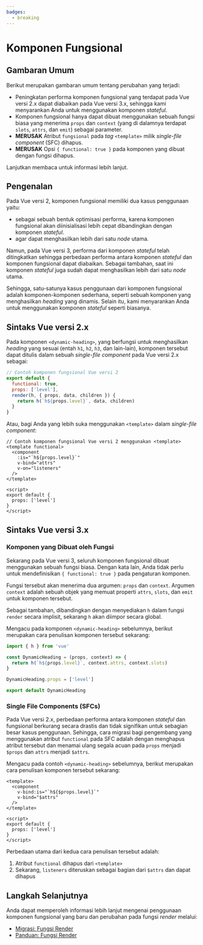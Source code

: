 ```yaml
---
badges:
  - breaking
---
```


# Komponen Fungsional <MigrationBadges :badges="$frontmatter.badges" />

## Gambaran Umum

Berikut merupakan gambaran umum tentang perubahan yang terjadi:

- Peningkatan performa komponen fungsional yang terdapat pada Vue versi 2.x dapat diabaikan pada Vue versi 3.x, sehingga kami menyarankan Anda untuk menggunakan komponen _stateful_.
- Komponen fungsional hanya dapat dibuat menggunakan sebuah fungsi biasa yang menerima `props` dan `context` (yang di dalamnya terdapat `slots`, `attrs`, dan `emit`) sebagai parameter.
- **MERUSAK** Atribut `fungsional` pada _tag_ `<template>` milik _single-file component_ (SFC) dihapus.
- **MERUSAK** Opsi `{ functional: true }` pada komponen yang dibuat dengan fungsi dihapus.

Lanjutkan membaca untuk informasi lebih lanjut.

## Pengenalan

Pada Vue versi 2, komponen fungsional memiliki dua kasus penggunaan yaitu:

- sebagai sebuah bentuk optimisasi performa, karena komponen fungsional akan diinisialisasi lebih cepat dibandingkan dengan komponen _stateful_.
- agar dapat menghasilkan lebih dari satu _node_ utama.

Namun, pada Vue versi 3, performa dari komponen _stateful_ telah ditingkatkan sehingga perbedaan performa antara komponen _stateful_ dan komponen fungsional dapat diabaikan. Sebagai tambahan, saat ini komponen _stateful_ juga sudah dapat menghasilkan lebih dari satu _node_ utama.

Sehingga, satu-satunya kasus penggunaan dari komponen fungsional adalah komponen-komponen sederhana, seperti sebuah komponen yang menghasilkan _heading_ yang dinamis. Selain itu, kami menyarankan Anda untuk menggunakan komponen _stateful_ seperti biasanya.

## Sintaks Vue versi 2.x

Pada komponen `<dynamic-heading>`, yang berfungsi untuk menghasilkan _heading_ yang sesuai (entah `h1`, `h2`, `h3`, dan lain-lain), komponen tersebut dapat ditulis dalam sebuah _single-file component_ pada Vue versi 2.x sebagai:

```js
// Contoh komponen fungsional Vue versi 2
export default {
  functional: true,
  props: ['level'],
  render(h, { props, data, children }) {
    return h(`h${props.level}`, data, children)
  }
}
```

Atau, bagi Anda yang lebih suka menggunakan `<template>` dalam _single-file component_:

```vue
// Contoh komponen fungsional Vue versi 2 menggunakan <template>
<template functional>
  <component
    :is="`h${props.level}`"
    v-bind="attrs"
    v-on="listeners"
  />
</template>

<script>
export default {
  props: ['level']
}
</script>
```

## Sintaks Vue versi 3.x

### Komponen yang Dibuat oleh Fungsi

Sekarang pada Vue versi 3, seluruh komponen fungsional dibuat menggunakan sebuah fungsi biasa. Dengan kata lain, Anda tidak perlu untuk mendefinisikan `{ functional: true }` pada pengaturan komponen.

Fungsi tersebut akan menerima dua argumen: `props` dan `context`. Argumen `context` adalah sebuah objek yang memuat properti `attrs`, `slots`, dan `emit` untuk komponen tersebut.

Sebagai tambahan, dibandingkan dengan menyediakan `h` dalam fungsi `render` secara implisit, sekarang `h` akan diimpor secara global.

Mengacu pada komponen `<dynamic-heading>` sebelumnya, berikut merupakan cara penulisan komponen tersebut sekarang:

```js
import { h } from 'vue'

const DynamicHeading = (props, context) => {
  return h(`h${props.level}`, context.attrs, context.slots)
}

DynamicHeading.props = ['level']

export default DynamicHeading
```

### Single File Components (SFCs)

Pada Vue versi 2.x, perbedaan performa antara komponen _stateful_ dan fungsional berkurang secara drastis dan tidak signifikan untuk sebagian besar kasus penggunaan. Sehingga, cara migrasi bagi pengembang yang menggunakan atribut `functional` pada SFC adalah dengan menghapus atribut tersebut dan menamai ulang segala acuan pada `props` menjadi `$props` dan `attrs` menjadi `$attrs`.

Mengacu pada contoh `<dynamic-heading>` sebelumnya, berikut merupakan cara penulisan komponen tersebut sekarang:

```vue{1,3,4}
<template>
  <component
    v-bind:is="`h${$props.level}`"
    v-bind="$attrs"
  />
</template>

<script>
export default {
  props: ['level']
}
</script>
```

Perbedaan utama dari kedua cara penulisan tersebut adalah:

1. Atribut `functional` dihapus dari `<template>`
1. Sekarang, `listeners` diteruskan sebagai bagian dari `$attrs` dan dapat dihapus

## Langkah Selanjutnya

Anda dapat memperoleh informasi lebih lanjut mengenai penggunaan komponen fungsional yang baru dan perubahan pada fungsi _render_ melalui:

- [Migrasi: Fungsi Render](/guide/migration/render-function-api.html)
- [Panduan: Fungsi Render](/guide/render-function.html)
